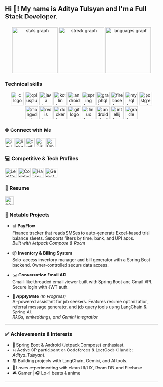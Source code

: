 <h2 align="left">Hi 👋! My name is Aditya Tulsyan and I'm a Full Stack Developer.</h2>

###

<div align="center">
  <img src="https://github-readme-stats.vercel.app/api?username=adityatulsyan03&hide_title=false&hide_rank=false&show_icons=true&include_all_commits=true&count_private=true&disable_animations=false&theme=dracula&locale=en&hide_border=false" height="150" alt="stats graph" />
  <img src="https://streak-stats.demolab.com?user=adityatulsyan03&locale=en&mode=daily&theme=dracula&hide_border=false&border_radius=5" height="150" alt="streak graph" />
  <img src="https://github-readme-stats.vercel.app/api/top-langs?username=adityatulsyan03&locale=en&hide_title=false&layout=compact&card_width=320&langs_count=5&theme=dracula&hide_border=false" height="150" alt="languages graph" />
</div>

### Technical skills

<div align="center">
  <img src="https://cdn.jsdelivr.net/gh/devicons/devicon/icons/c/c-original.svg" height="43" alt="c logo" />
  <img src="https://cdn.jsdelivr.net/gh/devicons/devicon/icons/cplusplus/cplusplus-original.svg" height="43" alt="cplusplus logo" />
  <img src="https://cdn.jsdelivr.net/gh/devicons/devicon/icons/java/java-original.svg" height="43" alt="java logo" />
  <img src="https://cdn.jsdelivr.net/gh/devicons/devicon/icons/kotlin/kotlin-original.svg" height="43" alt="kotlin logo" />
  <img src="https://cdn.jsdelivr.net/gh/devicons/devicon/icons/android/android-original.svg" height="43" alt="android logo" />
  <img src="https://cdn.jsdelivr.net/gh/devicons/devicon/icons/spring/spring-original.svg" height="43" alt="spring logo" />
  <img src="https://cdn.jsdelivr.net/gh/devicons/devicon/icons/graphql/graphql-plain.svg" height="43" alt="graphql logo" />
  <img src="https://cdn.jsdelivr.net/gh/devicons/devicon/icons/firebase/firebase-plain.svg" height="43" alt="firebase logo" />
  <img src="https://cdn.jsdelivr.net/gh/devicons/devicon/icons/mysql/mysql-original.svg" height="43" alt="mysql logo" />
  <img src="https://cdn.jsdelivr.net/gh/devicons/devicon/icons/postgresql/postgresql-original.svg" height="43" alt="postgresql logo" />
  <img src="https://cdn.jsdelivr.net/gh/devicons/devicon/icons/mongodb/mongodb-original.svg" height="43" alt="mongodb logo" />
  <img src="https://cdn.jsdelivr.net/gh/devicons/devicon/icons/redis/redis-original.svg" height="43" alt="redis logo" />
  <img src="https://cdn.jsdelivr.net/gh/devicons/devicon/icons/docker/docker-original.svg" height="43" alt="docker logo" />
  <img src="https://cdn.jsdelivr.net/gh/devicons/devicon/icons/git/git-original.svg" height="43" alt="git logo" />
  <img src="https://cdn.jsdelivr.net/gh/devicons/devicon/icons/linux/linux-original.svg" height="43" alt="linux logo" />
  <img src="https://cdn.jsdelivr.net/gh/devicons/devicon/icons/androidstudio/androidstudio-original.svg" height="43" alt="androidstudio logo" />
  <img src="https://cdn.jsdelivr.net/gh/devicons/devicon/icons/intellij/intellij-original.svg" height="43" alt="intellij logo" />
  <img src="https://cdn.jsdelivr.net/gh/devicons/devicon/icons/gradle/gradle-original.svg" height="43" alt="gradle logo" />
</div>

### 🌐 Connect with Me</h3>

<p align="left">
  
  <a href="https://www.instagram.com/adity.atulsyan/" target="_blank">
    <img src="https://img.shields.io/static/v1?message=Instagram&logo=instagram&label=&color=E4405F&logoColor=white&labelColor=&style=for-the-badge" height="30" alt="instagram logo"/></a>
  <a href="https://www.linkedin.com/in/aditya-tulsyan28/" target="_blank">
    <img src="https://img.shields.io/static/v1?message=LinkedIn&logo=linkedin&label=&color=0077B5&logoColor=white&labelColor=&style=for-the-badge" height="30" alt="linkedin logo"/></a>
  <a href="https://x.com/adityatulsyan14" target="_blank">
    <img src="https://img.shields.io/static/v1?message=Twitter&logo=twitter&label=&color=1DA1F2&logoColor=white&labelColor=&style=for-the-badge" height="30" alt="twitter logo"/></a>
  <a href="https://discordapp.com/users/aditya18833" target="_blank"><img src="https://img.shields.io/badge/Discord-%237289DA.svg?&style=for-the-badge&logo=discord&logoColor=white" height="30" alt="Discord"/></a>
  <a href="mailto:tulsyanaditya03@gmail.com" target="_blank"><img src="https://img.shields.io/badge/Gmail-D14836?&style=for-the-badge&logo=gmail&logoColor=white" height="30" alt="Gmail"/></a>
</p>

### 💻 Competitive & Tech Profiles</h3>

<p align="left">
  <a href="https://www.leetcode.com/aditya_tulsyan" target="_blank"><img src="https://raw.githubusercontent.com/rahuldkjain/github-profile-readme-generator/master/src/images/icons/Social/leet-code.svg" height="30" width="40" alt="LeetCode" /></a>
  <a href="https://codeforces.com/profile/aditya_tulsyan" target="_blank"><img src="https://raw.githubusercontent.com/rahuldkjain/github-profile-readme-generator/master/src/images/icons/Social/codeforces.svg" height="30" width="40" alt="Codeforces" /></a>
  <a href="https://www.hackerrank.com/tulsyanaditya03" target="_blank"><img src="https://raw.githubusercontent.com/rahuldkjain/github-profile-readme-generator/master/src/images/icons/Social/hackerrank.svg" height="30" width="40" alt="HackerRank" /></a>
  <a href="https://auth.geeksforgeeks.org/user/tulsyanaditya03" target="_blank"><img src="https://raw.githubusercontent.com/rahuldkjain/github-profile-readme-generator/master/src/images/icons/Social/geeks-for-geeks.svg" height="30" width="40" alt="GeeksforGeeks" /></a>
</p>

### 📄 Resume</h3>

<p align="left">
  <a href="https://drive.google.com/file/d/17jcDdSliuc-yayXQ2Egug6Bmq1msAc8b/view?usp=drive_link" target="_blank">
    <img src="https://img.shields.io/badge/Resume-View-blue?style=for-the-badge&logo=google-drive&logoColor=white" height="28" alt="Resume" />
  </a>
</p>

### 🚀 Notable Projects

- 📊 **PayFlow**  
  Finance tracker that reads SMSes to auto-generate Excel-based trial balance sheets. Supports filters by time, bank, and UPI apps.  
  *Built with Jetpack Compose & Room*

- 📦 **Inventory & Billing System**  
  Solo-access inventory manager and bill generator with a Spring Boot backend. Owner-controlled secure data access.

- ✉️ **Conversation Email API**  
  Gmail-like threaded email viewer built with Spring Boot and Gmail API. Secure login with JWT auth.

- 🤖 **ApplyMate** *(In Progress)*  
  AI-powered assistant for job seekers. Features resume optimization, referral message generator, and job query tools using LangChain & Spring AI.  
  *RAGs, embeddings, and Gemini integration*

---

### ✅ Achievements & Interests

- 🧠 Spring Boot & Android (Jetpack Compose) enthusiast.  
- ⚔️ Active CP participant on Codeforces & LeetCode (Handle: *Aditya_Tulsyan*).  
- 📚 Building projects with LangChain, Gemini, and AI tools.  
- 🧪 Loves experimenting with clean UI/UX, Room DB, and Firebase.  
- 🎮 Gamer | 🎧 Lo-fi beats & anime

---
